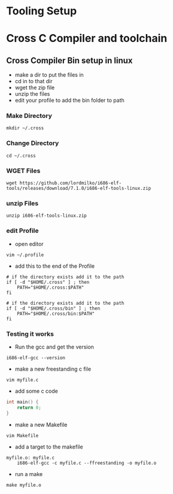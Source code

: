 # Tooling Setup

# Cross C Compiler and toolchain

## Cross Compiler Bin setup in linux

- make a dir to put the files in
- cd in to that dir
- wget the zip file
- unzip the files
- edit your profile to add the bin folder to path


### Make Directory
```
mkdir ~/.cross
```

### Change Directory
```
cd ~/.cross
```

### WGET Files
```
wget https://github.com/lordmilko/i686-elf-tools/releases/download/7.1.0/i686-elf-tools-linux.zip
```

### unzip Files
```
unzip i686-elf-tools-linux.zip
```

### edit Profile
- open editor

```
vim ~/.profile
```

- add this to the end of the Profile

```
# if the directory exists add it to the path
if [ -d "$HOME/.cross" ] ; then
    PATH="$HOME/.cross:$PATH"
fi

# if the directory exists add it to the path
if [ -d "$HOME/.cross/bin" ] ; then
    PATH="$HOME/.cross/bin:$PATH"
fi
```

### Testing it works

- Run the gcc and get the version

```
i686-elf-gcc --version
```

- make a new freestanding c file

```
vim myfile.c
```

- add some c code

```C
int main() {
    return 0;
}
```

- make a new Makefile

```
vim Makefile
```

- add a target to the makefile

```
myfile.o: myfile.c
    i686-elf-gcc -c myfile.c --ffreestanding -o myfile.o
```

- run a make

```
make myfile.o
```
